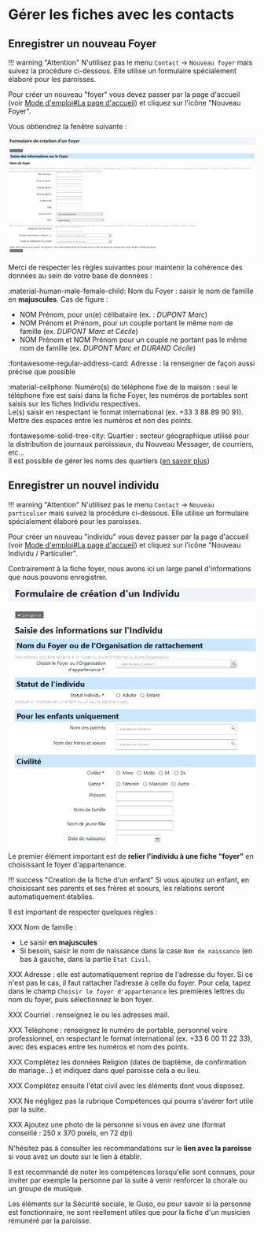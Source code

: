# Gérer les fiches avec les contacts

## Enregistrer un nouveau Foyer

!!! warning "Attention"
    N'utilisez pas le menu `Contact` -> `Nouveau foyer` mais suivez la procédure ci-dessous.
    Elle utilise un formulaire spécialement élaboré pour les paroisses.

Pour créer un nouveau "foyer" vous devez passer par la page d'accueil (voir [Mode d'emploi#La page d'accueil](introduction.md#la-page-daccueil)) et cliquez sur l'icône "Nouveau Foyer".

Vous obtiendrez la fenêtre suivante :

![Ecran foyer](img/ecran_formulaire_foyer.png)

Merci de respecter les règles suivantes pour maintenir la cohérence des données au sein de votre base de données :

:material-human-male-female-child: Nom du Foyer : saisir le nom de famille en **majuscules**. Cas de figure :

* NOM Prénom, pour un(e) célibataire (ex. : *DUPONT Marc*)
* NOM Prénom et Prénom, pour un couple portant le même nom de famille (ex. *DUPONT Marc et Cécile*)
* NOM Prénom et NOM Prénom pour un couple ne portant pas le même nom de famille (ex. *DUPONT Marc et DURAND Cécile*)

:fontawesome-regular-address-card: Adresse : la renseigner de façon aussi précise que possible  

:material-cellphone: Numéro(s) de téléphone fixe de la maison : seul le téléphone fixe est saisi dans la fiche Foyer, les numéros de portables sont saisis sur les fiches Individu respectives.  
Le(s) saisir en respectant le format international (ex. +33 3 88 89 90 91).  
Mettre des espaces entre les numéros et non des points.

:fontawesome-solid-tree-city: Quartier :  secteur géographique utilisé pour la distribution de journaux paroissiaux, du Nouveau Messager, de courriers, etc...  
Il est possible de gérer les noms des quartiers ([en savoir plus](gestion_base_donnees.md#modifier-la-liste-des-quartiers))

## Enregistrer un nouvel individu

!!! warning "Attention"
    N'utilisez pas le menu `Contact` -> `Nouveau particulier` mais suivez la procédure ci-dessous. Elle utilise un formulaire spécialement élaboré pour les paroisses.

Pour créer un nouveau "individu" vous devez passer par la page d'accueil (voir [Mode d'emploi#La page d'accueil](introduction.md#la-page-daccueil)) et cliquez sur l'icône "Nouveau Individu / Particulier".

Contrairement à la fiche foyer, nous avons ici un large panel d'informations que nous pouvons enregistrer.

![ecran creation individu.png](img/ecran_formulaire_individu.png)

Le premier élément important est de **relier l'individu à une fiche "foyer"** en choisissant le foyer d'appartenance.

!!! success "Creation de la fiche d'un enfant"
    Si vous ajoutez un enfant, en choisissant ses parents et ses frères et soeurs, les relations seront automatiquement établies.

Il est important de respecter quelques règles :

XXX Nom de famille :

* Le saisir **en majuscules**
* Si besoin, saisir le nom de naissance dans la case `Nom de naissance` (en bas à gauche, dans la partie `Etat Civil`.

XXX Adresse : elle est automatiquement reprise de l'adresse du foyer. Si ce n'est pas le cas, il faut rattacher l’adresse à celle du foyer. Pour cela, tapez dans le champ `Choisir le foyer d'appartenance` les premières lettres du nom du foyer, puis sélectionnez le bon foyer.

XXX Courriel : renseignez le ou les adresses mail.

XXX Téléphone : renseignez le numéro de portable, personnel voire professionnel, en respectant le format international (ex. +33 6 00 11 22 33), avec des espaces entre les numéros et nom des points.

XXX Complétez les données Religion (dates de baptême, de confirmation de mariage...) et indiquez dans quel paroisse cela a eu lieu.

XXX Complétez ensuite l'état civil avec les éléments dont vous disposez.

XXX Ne négligez pas la rubrique Compétences qui pourra s'avérer fort utile par la suite.

XXX Ajoutez une photo de la personne si vous en avez une (format conseillé : 250 x 370 pixels, en 72 dpi)

N'hésitez pas à consulter les recommandations sur le **lien avec la paroisse** si vous avez un doute sur le lien à établir.

Il est recommandé de noter les compétences lorsqu'elle sont connues, pour inviter par exemple la personne par la suite à venir renforcer la chorale ou un groupe de musique.

Les éléments sur la Sécurité sociale, le Guso, ou pour savoir si la personne est fonctionnaire, ne sont réellement utiles que pour la fiche d'un musicien rémunéré par la paroisse.
